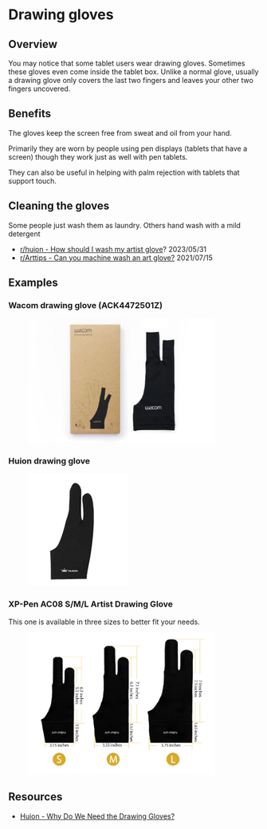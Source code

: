 # Drawing gloves

## Overview

You may notice that some tablet users wear drawing gloves. Sometimes these gloves even come inside the tablet box. Unlike  a normal glove, usually a drawing glove only covers the last two fingers and leaves your other two fingers uncovered.&#x20;

## Benefits

The gloves keep the screen free from sweat and oil from your hand.

Primarily they are worn by people using pen displays (tablets that have a screen) though they work just as well with pen tablets.&#x20;

They can also be useful in helping with palm rejection with tablets that support touch.

## Cleaning the gloves

Some people just wash them as laundry. Others hand wash with a mild detergent

* [r/huion - How should I wash my artist glove](https://www.reddit.com/r/huion/comments/13x8v69/how\_should\_i\_wash\_my\_artist\_glove/)? 2023/05/31&#x20;
* [r/Arttips - Can you machine wash an art glove?](https://www.reddit.com/r/Arttips/comments/ol14k1/can\_you\_machine\_wash\_an\_art\_glove/) 2021/07/15&#x20;

## Examples

### Wacom drawing glove (ACK4472501Z)

<div align="left">

<figure><img src="../.gitbook/assets/wacom_dg_1sku_wglove_final_1 (1).jpg" alt="" width="375"><figcaption></figcaption></figure>

</div>

### Huion drawing glove



<div align="left">

<figure><img src="../.gitbook/assets/Huion drawing glove.jpg" alt="" width="200"><figcaption></figcaption></figure>

</div>

### XP-Pen AC08 S/M/L Artist Drawing Glove

This one is available in three sizes to better fit your needs.

<div align="left">

<figure><img src="../.gitbook/assets/xp-pen-ax08-drawing glove.jpg" alt="" width="375"><figcaption></figcaption></figure>

</div>



## Resources

* [Huion - Why Do We Need the Drawing Gloves?](https://store.huion.com/posts/why-do-we-need-the-drawing-gloves)

\
&#x20;&#x20;



